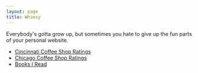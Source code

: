 ```yaml
---
layout: page
title: Whimsy
---
```


Everybody's gotta grow up, but sometimes you hate to give up the fun parts of your personal website.

- [Cincinnati Coffee Shop Ratings](/coffee_shop_ratings/cincinnati)
- [Chicago Coffee Shop Ratings](/coffee_shop_ratings/chicago)
- [Books I Read](/books/)
